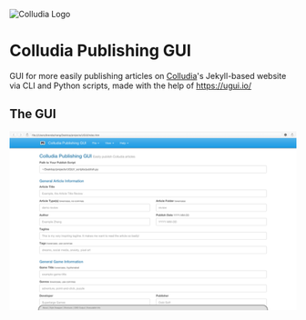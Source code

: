 ![Colludia Logo](https://colludia.com/images/gamepad-book.png)

# Colludia Publishing GUI

GUI for more easily publishing articles on [Colludia](https://colludia.com/)'s Jekyll-based website via CLI and Python scripts, made with the help of https://ugui.io/

## The GUI

![Colludia GUI](_img/colludia-gui.png)
